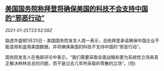 <!--1611618913000-->
[美国国务院称拜登将确保美国的科技不会支持中国的“邪恶行动”](https://cn.reuters.com/article/usa-state-department-0125-mon-idCNKBS29U2OE)
------

<div><i>2021-01-25T23:52:59Z</i></div><p>路透华盛顿1月25日 - 美国国务院发言人周一表示，总统拜登承诺确保中国企业不能滥用和盗用美国数据，并将确保美国的科技不支持中国的“邪恶行动”。</p><p>国务院发言人在电邮评论中表示，“我们需要采取全面战略和更为系统性立场来真正解决林林总总的问题，而不是过去几年所采取的零散的立场”。(完)</p>
